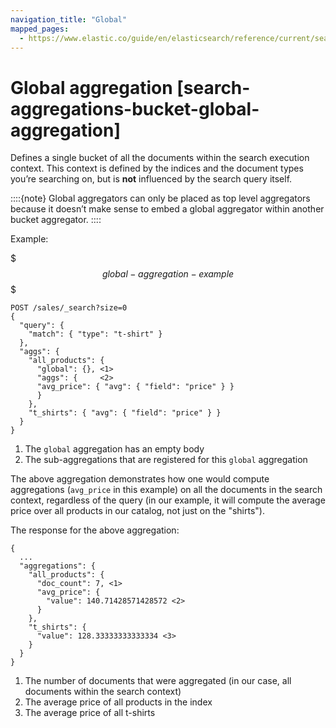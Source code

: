 ```yaml
---
navigation_title: "Global"
mapped_pages:
  - https://www.elastic.co/guide/en/elasticsearch/reference/current/search-aggregations-bucket-global-aggregation.html
---
```


# Global aggregation [search-aggregations-bucket-global-aggregation]


Defines a single bucket of all the documents within the search execution context. This context is defined by the indices and the document types you’re searching on, but is **not** influenced by the search query itself.

::::{note}
Global aggregators can only be placed as top level aggregators because it doesn’t make sense to embed a global aggregator within another bucket aggregator.
::::


Example:

$$$global-aggregation-example$$$

```console
POST /sales/_search?size=0
{
  "query": {
    "match": { "type": "t-shirt" }
  },
  "aggs": {
    "all_products": {
      "global": {}, <1>
      "aggs": {     <2>
      "avg_price": { "avg": { "field": "price" } }
      }
    },
    "t_shirts": { "avg": { "field": "price" } }
  }
}
```

1. The `global` aggregation has an empty body
2. The sub-aggregations that are registered for this `global` aggregation


The above aggregation demonstrates how one would compute aggregations (`avg_price` in this example) on all the documents in the search context, regardless of the query (in our example, it will compute the average price over all products in our catalog, not just on the "shirts").

The response for the above aggregation:

```console-result
{
  ...
  "aggregations": {
    "all_products": {
      "doc_count": 7, <1>
      "avg_price": {
        "value": 140.71428571428572 <2>
      }
    },
    "t_shirts": {
      "value": 128.33333333333334 <3>
    }
  }
}
```

1. The number of documents that were aggregated (in our case, all documents within the search context)
2. The average price of all products in the index
3. The average price of all t-shirts


